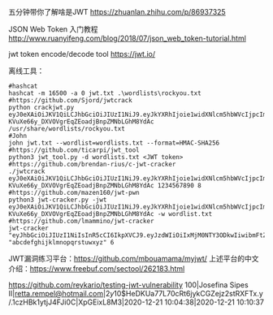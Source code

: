 五分钟带你了解啥是JWT
https://zhuanlan.zhihu.com/p/86937325

JSON Web Token 入门教程
http://www.ruanyifeng.com/blog/2018/07/json_web_token-tutorial.html

jwt token encode/decode tool
https://jwt.io/

离线工具：

```
#hashcat
hashcat -m 16500 -a 0 jwt.txt .\wordlists\rockyou.txt
#https://github.com/Sjord/jwtcrack
python crackjwt.py eyJ0eXAiOiJKV1QiLCJhbGciOiJIUzI1NiJ9.eyJkYXRhIjoie1widXNlcm5hbWVcIjpcImFkbWluXCIsXCJyb2xlXCI6XCJhZG1pblwifSJ9.8R-KVuXe66y_DXVOVgrEqZEoadjBnpZMNbLGhM8YdAc /usr/share/wordlists/rockyou.txt
#John
john jwt.txt --wordlist=wordlists.txt --format=HMAC-SHA256
#https://github.com/ticarpi/jwt_tool
python3 jwt_tool.py -d wordlists.txt <JWT token>
#https://github.com/brendan-rius/c-jwt-cracker
./jwtcrack eyJ0eXAiOiJKV1QiLCJhbGciOiJIUzI1NiJ9.eyJkYXRhIjoie1widXNlcm5hbWVcIjpcImFkbWluXCIsXCJyb2xlXCI6XCJhZG1pblwifSJ9.8R-KVuXe66y_DXVOVgrEqZEoadjBnpZMNbLGhM8YdAc 1234567890 8
#https://github.com/mazen160/jwt-pwn
python3 jwt-cracker.py -jwt eyJ0eXAiOiJKV1QiLCJhbGciOiJIUzI1NiJ9.eyJkYXRhIjoie1widXNlcm5hbWVcIjpcImFkbWluXCIsXCJyb2xlXCI6XCJhZG1pblwifSJ9.8R-KVuXe66y_DXVOVgrEqZEoadjBnpZMNbLGhM8YdAc -w wordlist.txt
#https://github.com/lmammino/jwt-cracker
jwt-cracker "eyJhbGciOiJIUzI1NiIsInR5cCI6IkpXVCJ9.eyJzdWIiOiIxMjM0NTY3ODkwIiwibmFtZSI6IkpvaG4gRG9lIiwiYWRtaW4iOnRydWV9.TJVA95OrM7E2cBab30RMHrHDcEfxjoYZgeFONFh7HgQ" "abcdefghijklmnopqrstuwxyz" 6
```

JWT漏洞练习平台：https://github.com/mbouamama/myjwt/
上述平台的中文介绍：https://www.freebuf.com/sectool/262183.html

https://github.com/reykario/testing-jwt-vulnerability
100|Josefina Sipes II|[retta.rempel@hotmail.com](mailto:retta.rempel@hotmail.com)|$2y$10$HeDKUa77L70cRt6jykCGZejz2stRXFTx.y/.1czHBk1ytjJ4FJi0C|XpGEixL8M3|2020-12-21 10:04:38|2020-12-21 10:10:37
